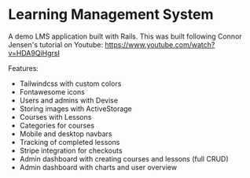 # Learning Management System
A demo LMS application built with Rails.
This was built following Connor Jensen's tutorial on Youtube: https://www.youtube.com/watch?v=HDA9QiHgrsI

Features:
- Tailwindcss with custom colors
- Fontawesome icons
- Users and admins with Devise
- Storing images with ActiveStorage
- Courses with Lessons
- Categories for courses
- Mobile and desktop navbars
- Tracking of completed lessons
- Stripe integration for checkouts
- Admin dashboard with creating courses and lessons (full CRUD)
- Admin dashboard with charts and user overview